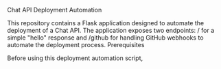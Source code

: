 Chat API Deployment Automation

This repository contains a Flask application designed to automate the deployment of a Chat API. The application exposes two endpoints: / for a simple "hello" response and /github for handling GitHub webhooks to automate the deployment process.
Prerequisites

Before using this deployment automation script,
